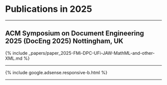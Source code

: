 

# Publications in 2025


<hr class="conference-start">

## ACM Symposium on Document Engineering 2025 (DocEng 2025) Nottingham, UK

{% include _papers/paper_2025-FMi-DPC-UFi-JAW-MathML-and-other-XML.md  %}

<hr class="conference-end">




<div class="row">{% include google.adsense.responsive-b.html %}</div><hr> 





